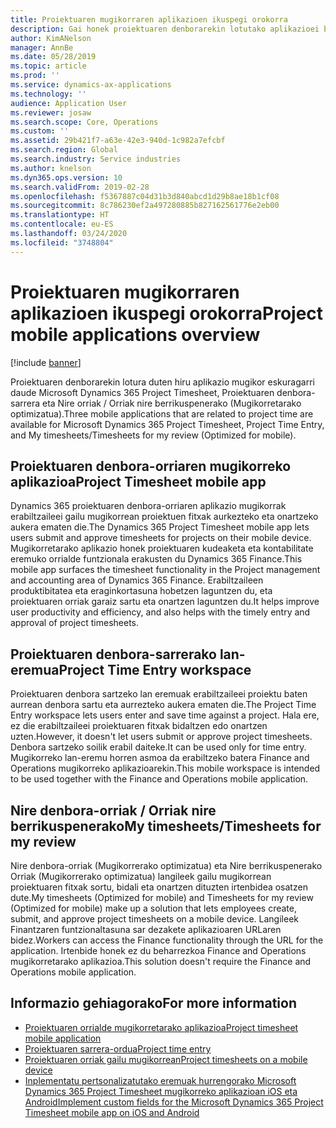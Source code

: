 ```yaml
---
title: Proiektuaren mugikorraren aplikazioen ikuspegi orokorra
description: Gai honek proiektuaren denborarekin lotutako aplikazioei buruzko informazio orokorra eskaintzen du Microsoft Dynamics 365 Project Timesheet, Proiektuaren denbora sarrera eta gailu mugikorrean eskuragarri dauden Nire ordutegiak / Orriak.
author: KimANelson
manager: AnnBe
ms.date: 05/28/2019
ms.topic: article
ms.prod: ''
ms.service: dynamics-ax-applications
ms.technology: ''
audience: Application User
ms.reviewer: josaw
ms.search.scope: Core, Operations
ms.custom: ''
ms.assetid: 29b421f7-a63e-42e3-940d-1c982a7efcbf
ms.search.region: Global
ms.search.industry: Service industries
ms.author: knelson
ms.dyn365.ops.version: 10
ms.search.validFrom: 2019-02-28
ms.openlocfilehash: f5367887c04d31b3d840abcd1d29b8ae18b1cf08
ms.sourcegitcommit: 8c786230ef2a497280885b827162561776e2eb00
ms.translationtype: HT
ms.contentlocale: eu-ES
ms.lasthandoff: 03/24/2020
ms.locfileid: "3748804"
---
```

# <a name="project-mobile-applications-overview"></a><span data-ttu-id="8d88e-103">Proiektuaren mugikorraren aplikazioen ikuspegi orokorra</span><span class="sxs-lookup"><span data-stu-id="8d88e-103">Project mobile applications overview</span></span>

[!include [banner](../includes/banner.md)]

<span data-ttu-id="8d88e-104">Proiektuaren denborarekin lotura duten hiru aplikazio mugikor eskuragarri daude Microsoft Dynamics 365 Project Timesheet, Proiektuaren denbora-sarrera eta Nire orriak / Orriak nire berrikuspenerako (Mugikorretarako optimizatua).</span><span class="sxs-lookup"><span data-stu-id="8d88e-104">Three mobile applications that are related to project time are available for Microsoft Dynamics 365 Project Timesheet, Project Time Entry, and My timesheets/Timesheets for my review (Optimized for mobile).</span></span>

## <a name="project-timesheet-mobile-app"></a><span data-ttu-id="8d88e-105">Proiektuaren denbora-orriaren mugikorreko aplikazioa</span><span class="sxs-lookup"><span data-stu-id="8d88e-105">Project Timesheet mobile app</span></span>

<span data-ttu-id="8d88e-106">Dynamics 365 proiektuaren denbora-orriaren aplikazio mugikorrak erabiltzaileei gailu mugikorrean proiektuen fitxak aurkezteko eta onartzeko aukera ematen die.</span><span class="sxs-lookup"><span data-stu-id="8d88e-106">The Dynamics 365 Project Timesheet mobile app lets users submit and approve timesheets for projects on their mobile device.</span></span> <span data-ttu-id="8d88e-107">Mugikorretarako aplikazio honek proiektuaren kudeaketa eta kontabilitate eremuko orrialde funtzionala erakusten du Dynamics 365 Finance.</span><span class="sxs-lookup"><span data-stu-id="8d88e-107">This mobile app surfaces the timesheet functionality in the Project management and accounting area of Dynamics 365 Finance.</span></span> <span data-ttu-id="8d88e-108">Erabiltzaileen produktibitatea eta eraginkortasuna hobetzen laguntzen du, eta proiektuaren orriak garaiz sartu eta onartzen laguntzen du.</span><span class="sxs-lookup"><span data-stu-id="8d88e-108">It helps improve user productivity and efficiency, and also helps with the timely entry and approval of project timesheets.</span></span>

## <a name="project-time-entry-workspace"></a><span data-ttu-id="8d88e-109">Proiektuaren denbora-sarrerako lan-eremua</span><span class="sxs-lookup"><span data-stu-id="8d88e-109">Project Time Entry workspace</span></span>

<span data-ttu-id="8d88e-110">Proiektuaren denbora sartzeko lan eremuak erabiltzaileei proiektu baten aurrean denbora sartu eta aurrezteko aukera ematen die.</span><span class="sxs-lookup"><span data-stu-id="8d88e-110">The Project Time Entry workspace lets users enter and save time against a project.</span></span> <span data-ttu-id="8d88e-111">Hala ere, ez die erabiltzaileei proiektuaren fitxak bidaltzen edo onartzen uzten.</span><span class="sxs-lookup"><span data-stu-id="8d88e-111">However, it doesn't let users submit or approve project timesheets.</span></span> <span data-ttu-id="8d88e-112">Denbora sartzeko soilik erabil daiteke.</span><span class="sxs-lookup"><span data-stu-id="8d88e-112">It can be used only for time entry.</span></span> <span data-ttu-id="8d88e-113">Mugikorreko lan-eremu horren asmoa da erabiltzeko batera Finance and Operations mugikorreko aplikazioarekin.</span><span class="sxs-lookup"><span data-stu-id="8d88e-113">This mobile workspace is intended to be used together with the Finance and Operations mobile application.</span></span>

## <a name="my-timesheetstimesheets-for-my-review"></a><span data-ttu-id="8d88e-114">Nire denbora-orriak / Orriak nire berrikuspenerako</span><span class="sxs-lookup"><span data-stu-id="8d88e-114">My timesheets/Timesheets for my review</span></span>

<span data-ttu-id="8d88e-115">Nire denbora-orriak (Mugikorrerako optimizatua) eta Nire berrikuspenerako Orriak (Mugikorrerako optimizatua) langileek gailu mugikorrean proiektuaren fitxak sortu, bidali eta onartzen dituzten irtenbidea osatzen dute.</span><span class="sxs-lookup"><span data-stu-id="8d88e-115">My timesheets (Optimized for mobile) and Timesheets for my review (Optimized for mobile) make up a solution that lets employees create, submit, and approve project timesheets on a mobile device.</span></span> <span data-ttu-id="8d88e-116">Langileek Finantzaren funtzionaltasuna sar dezakete aplikazioaren URLaren bidez.</span><span class="sxs-lookup"><span data-stu-id="8d88e-116">Workers can access the Finance functionality through the URL for the application.</span></span> <span data-ttu-id="8d88e-117">Irtenbide honek ez du beharrezkoa Finance and Operations mugikorretarako aplikazioa.</span><span class="sxs-lookup"><span data-stu-id="8d88e-117">This solution doesn't require the Finance and Operations mobile application.</span></span>

## <a name="for-more-information"></a><span data-ttu-id="8d88e-118">Informazio gehiagorako</span><span class="sxs-lookup"><span data-stu-id="8d88e-118">For more information</span></span>

- [<span data-ttu-id="8d88e-119">Proiektuaren orrialde mugikorretarako aplikazioa</span><span class="sxs-lookup"><span data-stu-id="8d88e-119">Project timesheet mobile application</span></span>](project-timesheet.md)
- [<span data-ttu-id="8d88e-120">Proiektuaren sarrera-ordua</span><span class="sxs-lookup"><span data-stu-id="8d88e-120">Project time entry</span></span>]( project-time-entry-mobile-workspace.md)
- [<span data-ttu-id="8d88e-121">Proiektuaren orriak gailu mugikorrean</span><span class="sxs-lookup"><span data-stu-id="8d88e-121">Project timesheets on a mobile device</span></span>](Mobile-timesheets.md)
- [<span data-ttu-id="8d88e-122">Inplementatu pertsonalizatutako eremuak hurrengorako Microsoft Dynamics 365 Project Timesheet mugikorreko aplikazioan iOS eta Android</span><span class="sxs-lookup"><span data-stu-id="8d88e-122">Implement custom fields for the Microsoft Dynamics 365 Project Timesheet mobile app on iOS and Android</span></span>](custom-fields-mobile.md)
